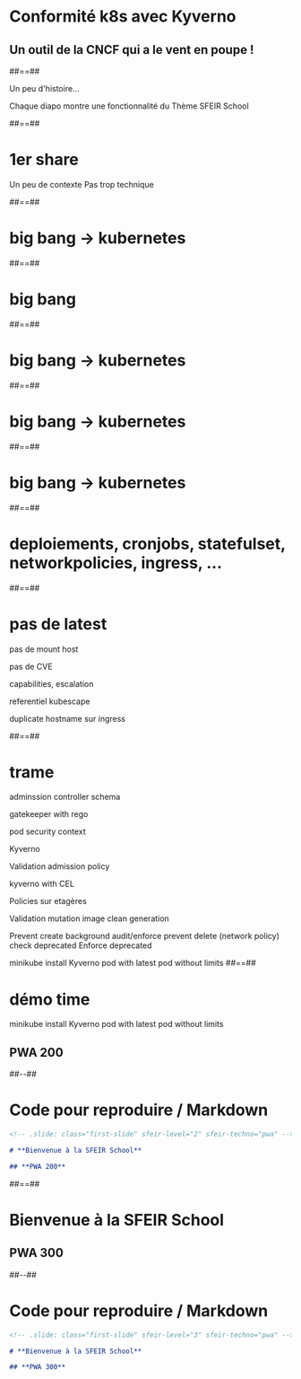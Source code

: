 <!-- .slide: class="transition left sfeir-bg-2" -->

# Conformité k8s avec Kyverno

## Un outil de la CNCF qui a le vent en poupe !

##==##

<!-- .slide: class="transition" -->

Un peu d'histoire...

Chaque diapo montre une fonctionnalité du Thème SFEIR School


<!-- .element: class="center" -->

##==##

# 1er share

Un peu de contexte
Pas trop technique


##==##

<!-- .slide: class="transition" -->

# big bang -> kubernetes

##==##


# big bang


##==##

<!-- .slide: class="transition" -->

# big bang -> kubernetes

##==##

<!-- .slide: class="transition" -->

# big bang -> kubernetes

##==##

<!-- .slide: class="transition" -->

# big bang -> kubernetes

##==##

<!-- .slide: class="first-slide" sfeir-level="1" sfeir-techno="pwa" -->

# deploiements, cronjobs, statefulset, networkpolicies, ingress, ...


##==##

<!-- .slide: class="with-code" -->

# pas de latest

pas de mount host

pas de CVE

capabilities, escalation

referentiel kubescape

duplicate hostname sur ingress



<!-- .element: class="big-code" -->

##==##

<!-- .slide: class="first-slide" sfeir-level="2" sfeir-techno="pwa" -->

# trame

adminssion controller
schema

gatekeeper
  with rego

pod security context 

Kyverno

Validation admission policy

kyverno with CEL 

Policies sur etagères

Validation
mutation
image
clean
generation


Prevent create
background
audit/enforce
prevent delete (network policy)
check deprecated
Enforce deprecated




minikube
install Kyverno
pod with latest
pod without limits
##==##

<!-- .slide: class="first-slide" sfeir-level="2" sfeir-techno="pwa" -->

# démo time 

minikube
install Kyverno
pod with latest
pod without limits


## **PWA 200**

##--##

<!-- .slide: class="with-code" -->

# Code pour reproduire / Markdown

```markdown
<!-- .slide: class="first-slide" sfeir-level="2" sfeir-techno="pwa" -->

# **Bienvenue à la SFEIR School**

## **PWA 200**
```

<!-- .element: class="big-code" -->

##==##

<!-- .slide: class="first-slide" sfeir-level="3" sfeir-techno="pwa" -->

# **Bienvenue à la SFEIR School**

## **PWA 300**

##--##

<!-- .slide: class="with-code" -->

# Code pour reproduire / Markdown

```markdown
<!-- .slide: class="first-slide" sfeir-level="3" sfeir-techno="pwa" -->

# **Bienvenue à la SFEIR School**

## **PWA 300**
```

<!-- .element: class="big-code" -->
